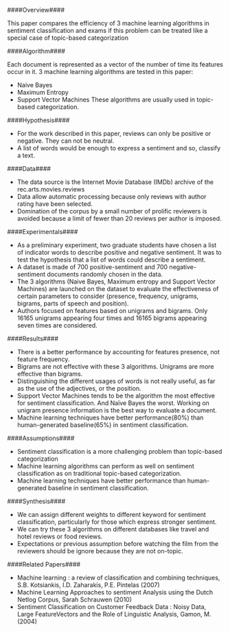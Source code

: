 ####Overview####

This paper compares the efficiency of 3 machine learning algorithms in sentiment classification and exams if this problem can be treated like a special case of topic-based categorization

####Algorithm####

Each document is represented as a vector of the number of time its features occur in it.
3 machine learning algorithms are tested in this paper:
- Naive Bayes
- Maximum Entropy
- Support Vector Machines
These algorithms are usually used in topic-based categorization.

####Hypothesis####

- For the work described in this paper, reviews can only be positive or negative. They can not be neutral.
- A list of words would be enough to express a sentiment and so, classify a text.

####Data####

- The data source is the Internet Movie Database (IMDb) archive of the rec.arts.movies.reviews
- Data allow automatic processing because only reviews with author rating have been selected.
- Domination of the corpus by a small number of prolific reviewers is avoided because a limit of fewer than 20 reviews per author is imposed.


####Experimentals####

- As a preliminary experiment, two graduate students have chosen a list of indicator words to describe positive and negative sentiment. It was to test the hypothesis that a list of words could describe a sentiment. 
- A dataset is made of 700 positive-sentiment and 700 negative-sentiment documents randomly chosen in the data.
- The 3 algorithms (Naive Bayes, Maximum entropy and Support Vector Machines) are launched on the dataset to evaluate the effectiveness of certain parameters to consider (presence, frequency, unigrams, bigrams, parts of speech and position).
- Authors focused on features based on unigrams and bigrams. Only 16165 unigrams appearing four times and 16165 bigrams appearing seven times are considered.


####Results####

- There is a better performance by accounting for features presence, not feature frequency.
- Bigrams are not effective with these 3 algorithms. Unigrams are more effective than bigrams.
- Distinguishing the different usages of words is not really useful, as far as the use of the adjectives, or the position.
- Support Vector Machines tends to be the algorithm the most effective for sentiment classification. And Naïve Bayes the worst. Working on unigram presence information is the best way to evaluate a document. 
- Machine learning techniques have better performance(80%) than human-generated baseline(65%) in sentiment classification.


####Assumptions####

- Sentiment classification is a more challenging problem than topic-based categorization
- Machine learning algorithms can perform as well on sentiment classification as on traditional topic-based categorization.
- Machine learning techniques have better performance than human-generated baseline in sentiment classification.


####Synthesis####

- We can assign different weights to different keyword for sentiment classification, particularly for those which express stronger sentiment.
- We can try these 3 algorithms on different databases like travel and hotel reviews or food reviews.
- Expectations or previous assumption before watching the film from the reviewers should be ignore because they are not on-topic. 


####Related Papers####

- Machine learning : a review of classification and combining techniques, S.B. Kotsiankis, I.D. Zaharakis, P.E. Pintelas (2007)
- Machine Learning Approaches to sentiment Analysis using the Dutch Netlog Corpus, Sarah Schrauwen (2010)
- Sentiment Classification on Customer Feedback Data : Noisy Data, Large FeatureVectors and the Role of Linguistic Analysis, Gamon, M. (2004)

	

